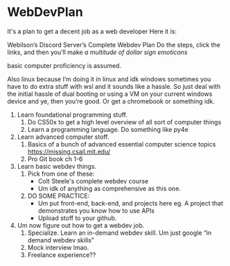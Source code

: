 # WebDevPlan
It's a plan to get a decent job as a web developer
Here it is:

Webilson’s Discord Server’s Complete Webdev Plan
Do the steps, click the links, and then you’ll make *a multitude of dollar sign emoticons*

basic computer proficiency is assumed.

Also linux because I’m doing it in linux and idk windows sometimes you have to do extra stuff with wsl and it sounds like a hassle. So just deal with the initial hassle of dual booting or using a VM on your current windows device and ye, then you’re good. Or get a chromebook or something idk.

1. Learn foundational programming stuff.
   1. Do CS50x to get a high level overview of all sort of computer things
   2. Learn a programming language. Do something like py4e
2. Learn advanced computer stoff.
   1. Basics of a bunch of advanced essential computer science topics https://missing.csail.mit.edu/
   2. Pro Git book ch 1-6
3. Learn basic webdev things.
   1. Pick from one of these:
      - Colt Steele's complete webdev course
      - Um idk of anything as comprehensive as this one.
   2. DO SOME PRACTICE:
      - Um put front-end, back-end, and projects here eg. A project that demonstrates you know how to use APIs
      - Upload stoff to your github.
4. Um now figure out how to get a webdev job.
   1. Specialize. Learn an in-demand webdev skill. Um just google “in demand webdev skills”
   2. Mock interview lmao.
   3. Freelance experience??
